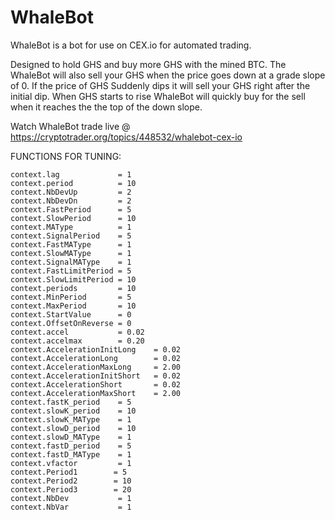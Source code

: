WhaleBot
========

WhaleBot is a bot for use on CEX.io for automated trading.

Designed to hold GHS and buy more GHS with the mined BTC. The WhaleBot will also sell your GHS when the price goes down at a grade slope of 0. If the price of GHS Suddenly dips it will sell your GHS right after the initial dip. When GHS starts to rise WhaleBot will quickly buy for the sell when it reaches the the top of the down slope.

Watch WhaleBot trade live @ https://cryptotrader.org/topics/448532/whalebot-cex-io

FUNCTIONS FOR TUNING:

    context.lag		        = 1
    context.period		    = 10
    context.NbDevUp         = 2
    context.NbDevDn         = 2
    context.FastPeriod  	= 5
    context.SlowPeriod  	= 10
    context.MAType		    = 1
    context.SignalPeriod	= 5
    context.FastMAType	    = 1
    context.SlowMAType	    = 1
    context.SignalMAType	= 1
    context.FastLimitPeriod	= 5
    context.SlowLimitPeriod = 10
    context.periods         = 10
    context.MinPeriod	    = 5
    context.MaxPeriod	    = 10
    context.StartValue	    = 0
    context.OffsetOnReverse	= 0
    context.accel           = 0.02
    context.accelmax        = 0.20
    context.AccelerationInitLong	= 0.02
    context.AccelerationLong	    = 0.02
    context.AccelerationMaxLong	    = 2.00
    context.AccelerationInitShort	= 0.02
    context.AccelerationShort	    = 0.02
    context.AccelerationMaxShort	= 2.00
    context.fastK_period	= 5
    context.slowK_period	= 10
    context.slowK_MAType	= 1
    context.slowD_period	= 10
    context.slowD_MAType	= 1
    context.fastD_period	= 5
    context.fastD_MAType	= 1
    context.vfactor		    = 1
    context.Period1        = 5
    context.Period2        = 10
    context.Period3        = 20
    context.NbDev           = 1
    context.NbVar		    = 1
